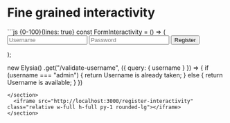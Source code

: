# Fine grained interactivity

<section class="grid cols-2 auto-cols-fr gap-2 h-full pb-8">
<section class="flex max-h-full overflow-y-auto overflow-x-visible text-xs">
```js {0-100}{lines: true}
const FormInteractivity = () => (
  <form>
    <input
      type="text"
      name="username"
      placeholder="Username"
      hx-get="/validate-username"
      hx-trigger="keyup changed delay:500ms"
      hx-target="#username-error"
    />
    <span id="username-error"></span>
    <input type="text" name="password" placeholder="Password" />
    <button type="submit" class="btn btn-primary">
      Register
    </button>
  </form>
);

new Elysia()
  .get("/validate-username", ({ query: { username } }) => {
    if (username === "admin") {
      return <span class="text-red-500">Username is already taken</span>;
    } else {
      return <span class="text-green-500">Username is available</span>;
    }
  })
  
```
</section>
  <iframe src="http://localhost:3000/register-interactivity" class="relative w-full h-full py-1 rounded-lg"></iframe>
</section>